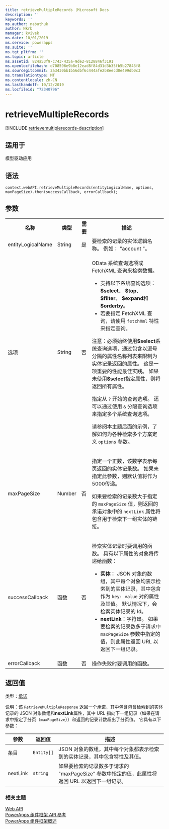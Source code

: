 ```yaml
---
title: retrieveMultipleRecords |Microsoft Docs
description: ''
keywords: ''
ms.author: nabuthuk
author: Nkrb
manager: kvivek
ms.date: 10/01/2019
ms.service: powerapps
ms.suite: ''
ms.tgt_pltfrm: ''
ms.topic: article
ms.assetid: 824a53f9-c743-435a-9de2-8128846f3191
ms.openlocfilehash: d708596e9b8e12ead8f84d31d3b35fb5b27843f8
ms.sourcegitcommit: 2a3430bb1b56dbf6c444afe2b8eecd0e499db0c3
ms.translationtype: MT
ms.contentlocale: zh-CN
ms.lasthandoff: 10/12/2019
ms.locfileid: "72340796"
---
```

# <a name="retrievemultiplerecords"></a>retrieveMultipleRecords

[!INCLUDE [retrievemultiplerecords-description](includes/retrievemultiplerecords-description.md)]

## <a name="available-for"></a>适用于 

模型驱动应用

## <a name="syntax"></a>语法

`context.webAPI.retrieveMultipleRecords(entityLogicalName, options, maxPageSize).then(successCallback, errorCallback);`

## <a name="parameters"></a>参数

<table style="width:100%">
<tr>
<th>名称</th>
<th>类型</th>
<th>需要</th>
<th>描述</th>
</tr>
<tr>
<td>entityLogicalName</td>
<td>String</td>
<td>是</td>
<td>要检索的记录的实体逻辑名称。 例如： &quot;account &quot;。</td>
</tr>
<tr>
<td>选项</td>
<td>String</td>
<td>否</td>
<td><p>OData 系统查询选项或 FetchXML 查询来检索数据。 </p> 
<ul>
<li>支持以下系统查询选项： <b>$select</b>、 <b>$top</b>、 <b>$filter</b>、 <b>$expand</b>和<b>$orderby</b>。</li>
<li>若要指定 FetchXML 查询，请使用 <code>fetchXml</code> 特性来指定查询。</li>
</ul>
<p>注意：必须始终使用<b>$select</b>系统查询选项，通过包含以逗号分隔的属性名称列表来限制为实体记录返回的属性。 这是一项重要的性能最佳实践。 如果未使用<b>$select</b>指定属性，则将返回所有属性。</li>
<p>指定从 <code>?</code> 开始的查询选项。 还可以通过使用 <code>&amp;</code> 分隔查询选项来指定多个系统查询选项。
<p>请参阅本主题后面的示例，了解如何为各种检索多个方案定义 <code>options</code> 参数。</td>
</tr>
<tr>
<td>maxPageSize</td>
<td>Number</td>
<td>否</td>
<td><p>指定一个正数，该数字表示每页返回的实体记录数。 如果未指定此参数，则默认值将作为5000传递。</p>
<p>如果要检索的记录数大于指定的 <code>maxPageSize</code> 值，则返回的承诺对象中的 <code>nextLink</code> 属性将包含用于检索下一组实体的链接。 </td>
</tr>
<tr>
<td>successCallback</td>
<td>函数</td>
<td>否</td>
<td><p>检索实体记录时要调用的函数。 具有以下属性的对象将传递给函数：</p>
<ul>
<li><b>实体</b>： JSON 对象的数组，其中每个对象均表示检索到的实体记录，其中包含作为 <code>key: value</code> 对的属性及其值。 默认情况下，会检索实体记录的 Id。</li>
<li><b>nextLink</b>：字符串。 如果要检索的记录数多于请求中 <code>maxPageSize</code> 参数中指定的值，则此属性返回 URL 以返回下一组记录。</li>
</ul>
</td>
</tr>
<tr>
<td>errorCallback</td>
<td>函数</td>
<td>否</td>
<td>操作失败时要调用的函数。</td>
</tr>
</table>

## <a name="return-value"></a>返回值

类型：[承诺](https://developer.mozilla.org/docs/Web/JavaScript/reference/Global_Objects/Promise)<RetrieveMultipleResponse>

说明：该 `RetrieveMultipleResponse` 返回一个承诺，其中包含包含检索到的实体记录的 JSON 对象数组和**nextLink**属性，其中 URL 指向下一组记录（如果在请求中指定了分页（`maxPageSize`））和返回的记录计数超出了分页值。 它具有以下参数：

|参数|返回值|描述|
|----|------|-------|
|条目|`Entity[]`|JSON 对象的数组，其中每个对象都表示检索到的实体记录，其中包含特性及其值。|
|nextLink|`string`|如果要检索的记录数多于请求的 "maxPageSize" 参数中指定的值，此属性将返回 URL 以返回下一组记录。|


### <a name="related-topics"></a>相关主题

[Web API](../webapi.md)<br/>
[PowerApps 组件框架 API 参考](../../reference/index.md)<br/>
[PowerApps 组件框架概述](../../overview.md)
